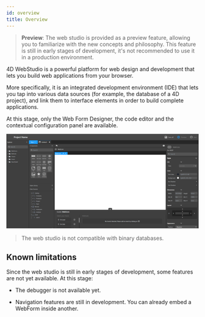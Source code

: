 ```yaml
---
id: overview
title: Overview
---
```


> **Preview**: The web studio is provided as a preview feature, allowing you to familiarize with the new concepts and philosophy. This feature is still in early stages of development, it's not recommended to use it in a production environment. 

4D WebStudio is a powerful platform for web design and development that lets you build web applications from your browser. 

More specifically, it is an integrated development environment (IDE) that lets you tap into various data sources (for example, the database of a 4D project), and link them to interface elements in order to build complete applications.

At this stage, only the Web Form Designer, the code editor and the contextual configuration panel are available.

![alt-text](img/web-studio-intro.png)

> The web studio is not compatible with binary databases.

## Known limitations

Since the web studio is still in early stages of development, some features are not yet available. At this stage:

* The debugger is not available yet.

* Navigation features are still in development. You can already embed a WebForm inside another.